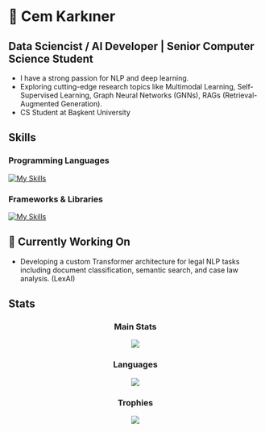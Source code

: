 # 👋 Cem Karkıner

##  Data Sciencist / AI Developer | Senior Computer Science Student
 - I have a strong passion for NLP and deep learning.
 - Exploring cutting-edge research topics like Multimodal Learning, Self-Supervised Learning, Graph Neural Networks (GNNs), RAGs (Retrieval-Augmented Generation).
 - CS Student at Başkent University

## Skills
### Programming Languages

[![My Skills](https://skillicons.dev/icons?i=python,r,java,cpp,c)](https://skillicons.dev)

### Frameworks & Libraries
[![My Skills](https://skillicons.dev/icons?i=pytorch,tensorflow,aws,docker,git,github,gcp,django&perline=3)](https://skillicons.dev)





## 🚧 Currently Working On
- Developing a custom Transformer architecture for legal NLP tasks including document classification, semantic search, and case law analysis. (LexAI)

## Stats
<div align="center">

  <h3>Main Stats</h3>
  <img src="https://github-readme-stats.vercel.app/api?username=cemkarkiner&show_icons=false&theme=merko&rank_icon=github" />

  <h3>Languages</h3>
  <img src="https://github-readme-stats.vercel.app/api/top-langs/?username=CemKarkiner&layout=compact&theme=merko" />

  <h3>Trophies</h3>
  <img src="https://github-profile-trophy.vercel.app/?username=cemkarkiner&theme=onedark" />

</div>


